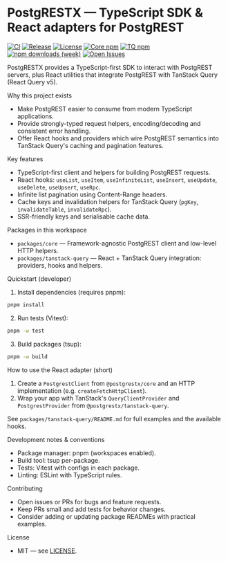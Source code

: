 # PostgRESTX — TypeScript SDK & React adapters for PostgREST

[![CI](https://github.com/samuelagm/postgrestx/actions/workflows/ci.yml/badge.svg)](https://github.com/samuelagm/postgrestx/actions/workflows/ci.yml) [![Release](https://img.shields.io/github/v/release/samuelagm/postgrestx?style=flat-square)](https://github.com/samuelagm/postgrestx/releases) [![License](https://img.shields.io/github/license/samuelagm/postgrestx?style=flat-square)](https://github.com/samuelagm/postgrestx/blob/master/LICENSE) [![Core npm](https://img.shields.io/npm/v/@postgrestx/core?style=flat-square)](https://www.npmjs.com/package/@postgrestx/core) [![TQ npm](https://img.shields.io/npm/v/@postgrestx/tanstack-query?style=flat-square)](https://www.npmjs.com/package/@postgrestx/tanstack-query) [![npm downloads (week)](https://img.shields.io/npm/dw/@postgrestx/core?style=flat-square)](https://www.npmjs.com/package/@postgrestx/core) [![Open Issues](https://img.shields.io/github/issues/samuelagm/postgrestx?style=flat-square)](https://github.com/samuelagm/postgrestx/issues)

PostgRESTX provides a TypeScript-first SDK to interact with PostgREST servers, plus React utilities that integrate PostgREST with TanStack Query (React Query v5).


Why this project exists

- Make PostgREST easier to consume from modern TypeScript applications.
- Provide strongly-typed request helpers, encoding/decoding and consistent error handling.
- Offer React hooks and providers which wire PostgREST semantics into TanStack Query's caching and pagination features.


Key features

- TypeScript-first client and helpers for building PostgREST requests.
- React hooks: `useList`, `useItem`, `useInfiniteList`, `useInsert`, `useUpdate`, `useDelete`, `useUpsert`, `useRpc`.
- Infinite list pagination using Content-Range headers.
- Cache keys and invalidation helpers for TanStack Query (`pgKey`, `invalidateTable`, `invalidateRpc`).
- SSR-friendly keys and serialisable cache data.

Packages in this workspace

- `packages/core` — Framework-agnostic PostgREST client and low-level HTTP helpers.
- `packages/tanstack-query` — React + TanStack Query integration: providers, hooks and helpers.


Quickstart (developer)

1. Install dependencies (requires pnpm):

```bash
pnpm install
```

2. Run tests (Vitest):

```bash
pnpm -w test
```

3. Build packages (tsup):

```bash
pnpm -w build
```

How to use the React adapter (short)

1. Create a `PostgrestClient` from `@postgrestx/core` and an HTTP implementation (e.g. `createFetchHttpClient`).
2. Wrap your app with TanStack's `QueryClientProvider` and `PostgrestProvider` from `@postgrestx/tanstack-query`.

See `packages/tanstack-query/README.md` for full examples and the available hooks.

Development notes & conventions

- Package manager: pnpm (workspaces enabled).
- Build tool: tsup per-package.
- Tests: Vitest with configs in each package.
- Linting: ESLint with TypeScript rules.

Contributing

- Open issues or PRs for bugs and feature requests.
- Keep PRs small and add tests for behavior changes.
- Consider adding or updating package READMEs with practical examples.

License

- MIT — see [LICENSE](./LICENSE).